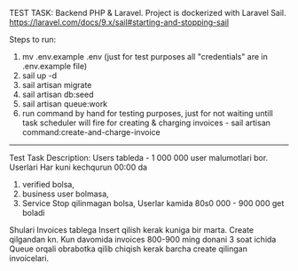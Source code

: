 TEST TASK: Backend PHP & Laravel. Project is dockerized with Laravel Sail. https://laravel.com/docs/9.x/sail#starting-and-stopping-sail

Steps to run:


1. mv .env.example .env (just for test purposes all "credentials" are in .env.example file)
2. sail up -d 
3. sail artisan migrate
3. sail artisan db:seed
4. sail artisan queue:work
5. run command by hand for testing purposes, just for not waiting untill task scheduler will fire for creating & charging invoices - sail artisan command:create-and-charge-invoice
___________

Test Task Description:
Users tableda - 1 000 000 user malumotlari bor.
Userlari Har kuni kechqurun 00:00 da
1. verified bolsa,
2. business user bolmasa,
3. Service Stop qilinmagan bolsa, Userlar kamida 80s0 000 - 900 000 get boladi


Shulari Invoices tablega Insert qilish kerak kuniga bir marta. Create qilgandan kn. Kun davomida  invoices 800-900 ming donani 3 soat ichida Queue orqali obrabotka qilib chiqish kerak barcha create qilingan invoicelari.
